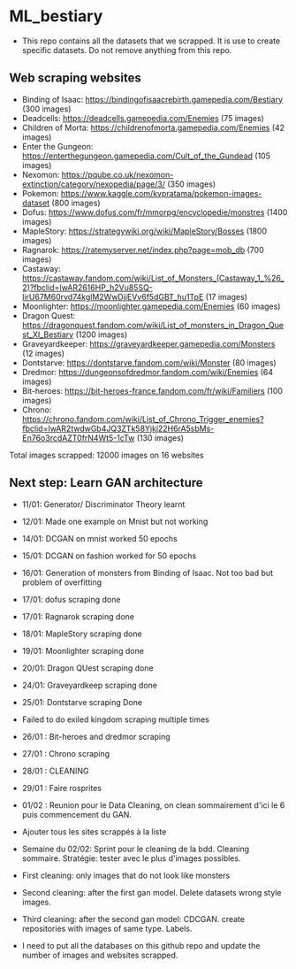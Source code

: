 # ML_bestiary

* This repo contains all the datasets that we scrapped. It is use to create specific datasets. Do not remove anything from this repo.

## Web scraping websites

* Binding of Isaac: https://bindingofisaacrebirth.gamepedia.com/Bestiary (300 images)
* Deadcells: https://deadcells.gamepedia.com/Enemies (75 images)
* Children of Morta: https://childrenofmorta.gamepedia.com/Enemies (42 images)
* Enter the Gungeon: https://enterthegungeon.gamepedia.com/Cult_of_the_Gundead (105 images)
* Nexomon: https://pqube.co.uk/nexomon-extinction/category/nexopedia/page/3/ (350 images)
* Pokemon: https://www.kaggle.com/kvpratama/pokemon-images-dataset  (800 images)
* Dofus: https://www.dofus.com/fr/mmorpg/encyclopedie/monstres (1400 images)
* MapleStory: https://strategywiki.org/wiki/MapleStory/Bosses (1800 images)
* Ragnarok: https://ratemyserver.net/index.php?page=mob_db (700 images)
* Castaway: https://castaway.fandom.com/wiki/List_of_Monsters_(Castaway_1_%26_2)?fbclid=IwAR2616HP_h2Vu85SQ-lirU67M60rvd74kglM2WwDjiEVv6f5dGBT_hu1TpE (17 images)
* Moonlighter: https://moonlighter.gamepedia.com/Enemies (60 images)
* Dragon Quest: https://dragonquest.fandom.com/wiki/List_of_monsters_in_Dragon_Quest_XI_Bestiary (1200 images)
* Graveyardkeeper: https://graveyardkeeper.gamepedia.com/Monsters (12 images)
* Dontstarve: https://dontstarve.fandom.com/wiki/Monster (80 images)
* Dredmor: https://dungeonsofdredmor.fandom.com/wiki/Enemies (64 images)
* Bit-heroes: https://bit-heroes-france.fandom.com/fr/wiki/Familiers (100 images)
* Chrono: https://chrono.fandom.com/wiki/List_of_Chrono_Trigger_enemies?fbclid=IwAR2twdwGb4JQ3ZTk58Yjkj22H6rA5sbMs-En76o3rcdAZT0frN4Wt5-1cTw (130 images)

Total images scrapped: 12000 images on 16 websites

## Next step: Learn GAN architecture

* 11/01: Generator/ Discriminator Theory learnt
* 12/01: Made one example on Mnist but not working
* 14/01: DCGAN on mnist worked 50 epochs
* 15/01: DCGAN on fashion worked for 50 epochs
* 16/01: Generation of monsters from Binding of Isaac. Not too bad but problem of overfitting
* 17/01: dofus scraping done
* 17/01: Ragnarok scraping done
* 18/01: MapleStory scraping done
* 19/01: Moonlighter scraping done
* 20/01: Dragon QUest scraping done
* 24/01: Graveyardkeep scraping done
* 25/01: Dontstarve scraping Done
* Failed to do exiled kingdom scraping multiple times
* 26/01 : Bit-heroes and dredmor scraping
* 27/01 : Chrono scraping
* 28/01 : CLEANING



* 29/01 : Faire rosprites
* 01/02 : Reunion pour le Data Cleaning, on clean sommairement d'ici le 6 puis commencement du GAN.
* Ajouter tous les sites scrappés à la liste

* Semaine du 02/02: Sprint pour le cleaning de la bdd. Cleaning sommaire. Stratégie: tester avec le plus d'images possibles.
* First cleaning: only images that do not look like monsters
* Second cleaning: after the first gan model. Delete datasets wrong style images.
* Third cleaning: after the second gan model: CDCGAN. create repositories with images of same type. Labels.

* I need to put all the databases on this github repo and update the number of images and websites scrapped.





